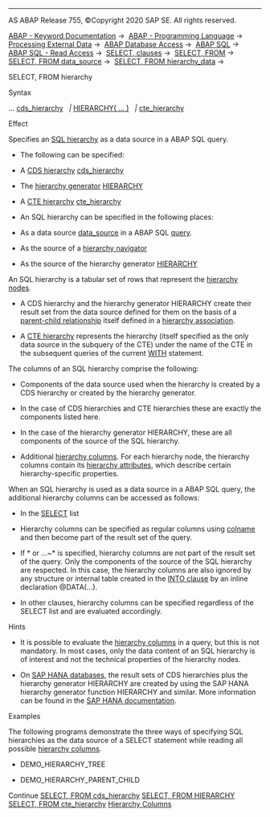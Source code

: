   

* * *

AS ABAP Release 755, ©Copyright 2020 SAP SE. All rights reserved.

[ABAP - Keyword Documentation](https://help.sap.com/doc/abapdocu_755_index_htm/7.55/en-US/abenabap.htm) →  [ABAP - Programming Language](https://help.sap.com/doc/abapdocu_755_index_htm/7.55/en-US/abenabap_reference.htm) →  [Processing External Data](https://help.sap.com/doc/abapdocu_755_index_htm/7.55/en-US/abenabap_language_external_data.htm) →  [ABAP Database Access](https://help.sap.com/doc/abapdocu_755_index_htm/7.55/en-US/abenabap_sql.htm) →  [ABAP SQL](https://help.sap.com/doc/abapdocu_755_index_htm/7.55/en-US/abenopensql.htm) →  [ABAP SQL - Read Access](https://help.sap.com/doc/abapdocu_755_index_htm/7.55/en-US/abenopen_sql_reading.htm) →  [SELECT, clauses](https://help.sap.com/doc/abapdocu_755_index_htm/7.55/en-US/abenselect_clauses.htm) →  [SELECT, FROM](https://help.sap.com/doc/abapdocu_755_index_htm/7.55/en-US/abapfrom_clause.htm) →  [SELECT, FROM data\_source](https://help.sap.com/doc/abapdocu_755_index_htm/7.55/en-US/abapselect_data_source.htm) →  [SELECT, FROM hierarchy\_data](https://help.sap.com/doc/abapdocu_755_index_htm/7.55/en-US/abenselect_hierarchy_data.htm) → 

SELECT, FROM hierarchy

Syntax

... [cds\_hierarchy](https://help.sap.com/doc/abapdocu_755_index_htm/7.55/en-US/abenselect_cds_hierarchy.htm)
  *|* [HIERARCHY( ... )](https://help.sap.com/doc/abapdocu_755_index_htm/7.55/en-US/abenselect_hierarchy_generator.htm)
  *|* [cte\_hierarchy](https://help.sap.com/doc/abapdocu_755_index_htm/7.55/en-US/abenselect_cte_hierarchy.htm)

Effect

Specifies an [SQL hierarchy](https://help.sap.com/doc/abapdocu_755_index_htm/7.55/en-US/abensql_hierarchy_glosry.htm "Glossary Entry") as a data source in a ABAP SQL query.

-   The following can be specified:

-   A [CDS hierarchy](https://help.sap.com/doc/abapdocu_755_index_htm/7.55/en-US/abencds_hierarchy_glosry.htm "Glossary Entry") [cds\_hierarchy](https://help.sap.com/doc/abapdocu_755_index_htm/7.55/en-US/abenselect_cds_hierarchy.htm)

-   The [hierarchy generator](https://help.sap.com/doc/abapdocu_755_index_htm/7.55/en-US/abenhierarchy_generator_glosry.htm "Glossary Entry") [HIERARCHY](https://help.sap.com/doc/abapdocu_755_index_htm/7.55/en-US/abenselect_hierarchy_generator.htm)

-   A [CTE hierarchy](https://help.sap.com/doc/abapdocu_755_index_htm/7.55/en-US/abencte_hierarchy_glosry.htm "Glossary Entry") [cte\_hierarchy](https://help.sap.com/doc/abapdocu_755_index_htm/7.55/en-US/abenselect_cte_hierarchy.htm)

-   An SQL hierarchy can be specified in the following places:

-   As a data source [data\_source](https://help.sap.com/doc/abapdocu_755_index_htm/7.55/en-US/abapselect_data_source.htm) in a ABAP SQL [query](https://help.sap.com/doc/abapdocu_755_index_htm/7.55/en-US/abenquery_glosry.htm "Glossary Entry").

-   As the source of a [hierarchy navigator](https://help.sap.com/doc/abapdocu_755_index_htm/7.55/en-US/abenselect_hierarchy_navigators.htm)

-   As the source of the hierarchy generator [HIERARCHY](https://help.sap.com/doc/abapdocu_755_index_htm/7.55/en-US/abenselect_hierarchy_generator.htm)

An SQL hierarchy is a tabular set of rows that represent the [hierarchy nodes](https://help.sap.com/doc/abapdocu_755_index_htm/7.55/en-US/abenhierarchy_node_glosry.htm "Glossary Entry").

-   A CDS hierarchy and the hierarchy generator HIERARCHY create their result set from the data source defined for them on the basis of a [parent-child relationship](https://help.sap.com/doc/abapdocu_755_index_htm/7.55/en-US/abenpcr_glosry.htm "Glossary Entry") itself defined in a [hierarchy association](https://help.sap.com/doc/abapdocu_755_index_htm/7.55/en-US/abenhierarchy_association_glosry.htm "Glossary Entry").

-   A [CTE hierarchy](https://help.sap.com/doc/abapdocu_755_index_htm/7.55/en-US/abencte_hierarchy_glosry.htm "Glossary Entry") represents the hierarchy (itself specified as the only data source in the subquery of the CTE) under the name of the CTE in the subsequent queries of the current [WITH](https://help.sap.com/doc/abapdocu_755_index_htm/7.55/en-US/abapwith.htm) statement.

The columns of an SQL hierarchy comprise the following:

-   Components of the data source used when the hierarchy is created by a CDS hierarchy or created by the hierarchy generator.

-   In the case of CDS hierarchies and CTE hierarchies these are exactly the components listed here.

-   In the case of the hierarchy generator HIERARCHY, these are all components of the source of the SQL hierarchy.

-   Additional [hierarchy columns](https://help.sap.com/doc/abapdocu_755_index_htm/7.55/en-US/abenddddl_hierarchy.htm). For each hierarchy node, the hierarchy columns contain its [hierarchy attributes](https://help.sap.com/doc/abapdocu_755_index_htm/7.55/en-US/abenhierarchy_attribute_glosry.htm "Glossary Entry"), which describe certain hierarchy-specific properties.

When an SQL hierarchy is used as a data source in a ABAP SQL query, the additional hierarchy columns can be accessed as follows:

-   In the [SELECT](https://help.sap.com/doc/abapdocu_755_index_htm/7.55/en-US/abapselect_list.htm) list

-   Hierarchy columns can be specified as regular columns using [colname](https://help.sap.com/doc/abapdocu_755_index_htm/7.55/en-US/abenopen_sql_columns.htm) and then become part of the result set of the query.

-   If \* or ...~\* is specified, hierarchy columns are not part of the result set of the query. Only the components of the source of the SQL hierarchy are respected. In this case, the hierarchy columns are also ignored by any structure or internal table created in the [INTO clause](https://help.sap.com/doc/abapdocu_755_index_htm/7.55/en-US/abapinto_clause.htm) by an inline declaration @DATA(...).

-   In other clauses, hierarchy columns can be specified regardless of the SELECT list and are evaluated accordingly.

Hints

-   It is possible to evaluate the [hierarchy columns](https://help.sap.com/doc/abapdocu_755_index_htm/7.55/en-US/abenddddl_hierarchy.htm) in a query, but this is not mandatory. In most cases, only the data content of an SQL hierarchy is of interest and not the technical properties of the hierarchy nodes.

-   On [SAP HANA databases](https://help.sap.com/doc/abapdocu_755_index_htm/7.55/en-US/abenhana_database_glosry.htm "Glossary Entry"), the result sets of CDS hierarchies plus the hierarchy generator HIERARCHY are created by using the SAP HANA hierarchy generator function HIERARCHY and similar. More information can be found in the [SAP HANA documentation](https://help.sap.com/viewer/4fe29514fd584807ac9f2a04f6754767/2.0.04/en-US/b4b0eec1968f41a099c828a4a6c8ca0f.html).

Examples

The following programs demonstrate the three ways of specifying SQL hierarchies as the data source of a SELECT statement while reading all possible [hierarchy columns](https://help.sap.com/doc/abapdocu_755_index_htm/7.55/en-US/abenddddl_hierarchy.htm).

-   DEMO\_HIERARCHY\_TREE

-   DEMO\_HIERARCHY\_PARENT\_CHILD

Continue
[SELECT, FROM cds\_hierarchy](https://help.sap.com/doc/abapdocu_755_index_htm/7.55/en-US/abenselect_cds_hierarchy.htm)
[SELECT, FROM HIERARCHY](https://help.sap.com/doc/abapdocu_755_index_htm/7.55/en-US/abenselect_hierarchy_generator.htm)
[SELECT, FROM cte\_hierarchy](https://help.sap.com/doc/abapdocu_755_index_htm/7.55/en-US/abenselect_cte_hierarchy.htm)
[Hierarchy Columns](https://help.sap.com/doc/abapdocu_755_index_htm/7.55/en-US/abenddddl_hierarchy.htm)